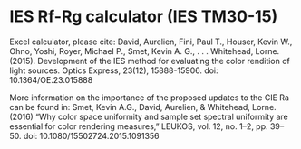 # IES Rf-Rg calculator (IES TM30-15)

Excel calculator, please cite:
David, Aurelien, Fini, Paul T., Houser, Kevin W., Ohno, Yoshi, Royer, Michael P., Smet, Kevin A. G., . . . Whitehead, Lorne. (2015). Development of the IES method for evaluating the color rendition of light sources. Optics Express, 23(12), 15888-15906. doi: 10.1364/OE.23.015888

More information on the importance of the proposed updates to the CIE Ra can be found in:
Smet, Kevin A.G., David, Aurelien, & Whitehead, Lorne. (2016) “Why color space uniformity and sample set spectral uniformity are essential for color rendering measures,” LEUKOS, vol. 12, no. 1–2, pp. 39–50.
doi: 10.1080/15502724.2015.1091356
